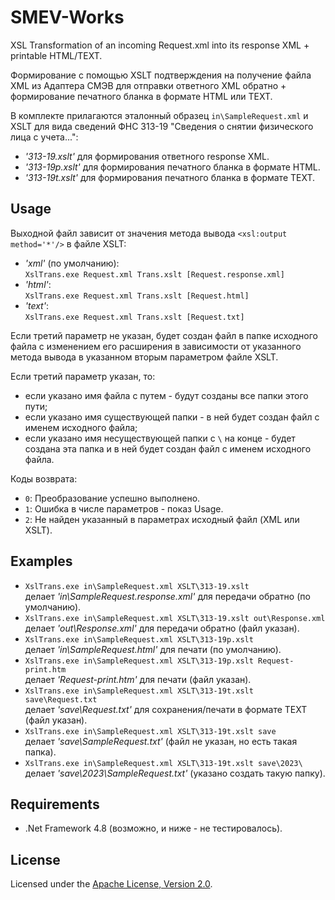 # SMEV-Works

XSL Transformation of an incoming Request.xml into its response XML +
printable HTML/TEXT.

Формирование с помощью XSLT подтверждения на получение файла XML из Адаптера
СМЭВ для отправки ответного XML обратно + формирование печатного бланка в
формате HTML или TEXT.

В комплекте прилагаются эталонный образец `in\SampleRequest.xml` и XSLT для
вида сведений ФНС 313-19 "Сведения о снятии физического лица с учета...":

- *'313-19.xslt'* для формирования ответного response XML.
- *'313-19p.xslt'* для формирования печатного бланка в формате HTML.
- *'313-19t.xslt'* для формирования печатного бланка в формате TEXT.

## Usage

Выходной файл зависит от значения метода вывода `<xsl:output method='*'/>`
в файле XSLT:

- *'xml'* (по умолчанию):  
`XslTrans.exe Request.xml Trans.xslt [Request.response.xml]`
- *'html'*:  
`XslTrans.exe Request.xml Trans.xslt [Request.html]`
- *'text'*:  
`XslTrans.exe Request.xml Trans.xslt [Request.txt]`

Если третий параметр не указан, будет создан файл в папке исходного файла
с изменением его расширения в зависимости от указанного метода вывода в
указанном вторым параметром файле XSLT.

Если третий параметр указан, то:

- если указано имя файла с путем - будут созданы все папки этого пути;
- если указано имя существующей папки - в ней будет создан файл с именем
исходного файла;
- если указано имя несуществующей папки с `\` на конце - будет создана
эта папка и в ней будет создан файл с именем исходного файла.

Коды возврата:

- `0`: Преобразование успешно выполнено.
- `1`: Ошибка в числе параметров - показ Usage.
- `2`: Не найден указанный в параметрах исходный файл (XML или XSLT).

## Examples

- `XslTrans.exe in\SampleRequest.xml XSLT\313-19.xslt`  
делает *'in\SampleRequest.response.xml'* для передачи обратно (по умолчанию).
- `XslTrans.exe in\SampleRequest.xml XSLT\313-19.xslt out\Response.xml`  
делает *'out\Response.xml'* для передачи обратно (файл указан).
- `XslTrans.exe in\SampleRequest.xml XSLT\313-19p.xslt`  
делает *'in\SampleRequest.html'* для печати (по умолчанию).
- `XslTrans.exe in\SampleRequest.xml XSLT\313-19p.xslt Request-print.htm`  
делает *'Request-print.htm'* для печати (файл указан).
- `XslTrans.exe in\SampleRequest.xml XSLT\313-19t.xslt save\Request.txt`  
делает *'save\Request.txt'* для сохранения/печати в формате TEXT
(файл указан).
- `XslTrans.exe in\SampleRequest.xml XSLT\313-19t.xslt save`  
делает *'save\SampleRequest.txt'* (файл не указан, но есть такая папка).
- `XslTrans.exe in\SampleRequest.xml XSLT\313-19t.xslt save\2023\`  
делает *'save\2023\SampleRequest.txt'* (указано создать такую папку).

## Requirements

- .Net Framework 4.8 (возможно, и ниже - не тестировалось).

## License

Licensed under the [Apache License, Version 2.0].

[Apache License, Version 2.0]: LICENSE

